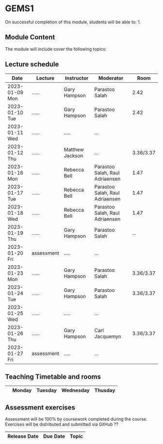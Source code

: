 # GEMS1

On successful completion of this module, students will be able to:
1.	

## Module Content

The module will include cover the following topics:


## Lecture schedule

|Date                      | Lecture                             |Instructor  |Moderator   |Room |
|--------------------------|-------------------------------------|------------|------------|----------|
|2023-01-09 Mon | ...... |Gary Hampson| Parastoo Salah | 2.42
|2023-01-10 Tue | ...... |Gary Hampson| Parastoo Salah | 2.42
|2023-01-11  Wed | ...... |.....| ... |
|2023-01-12  Thu | ...... |Matthew Jackson| ... | 3.36/3.37
|2023-01-16 Mon | ...... |Rebecca Bell| Parastoo Salah, Raul Adriaensen  | 1.47
|2023-01-17 Tue | ...... |Rebecca Bell| Parastoo Salah, Raul Adriaensen  | 1.47
|2023-01-18  Wed | ...... |Rebecca Bell| Parastoo Salah, Raul Adriaensen  | 1.47
|2023-01-19  Thu | ...... | Gary Hampson |Parastoo Salah| ... | 3.36/3.37
|2023-01-20  Fri |  assessment |.....| ... |
|2023-01-23 Mon | ...... |Gary Hampson| Parastoo Salah | 3.36/3.37
|2023-01-24 Tue | ...... |Gary Hampson| Parastoo Salah | 3.36/3.37
|2023-01-25  Wed | ...... |.....| ... |
|2023-01-26  Thu | ...... |Gary Hampson| Carl Jacquemyn | 3.36/3.37
|2023-01-27  Fri |  assessment |.....| ... |

## Teaching Timetable and rooms

||Monday|Tuesday|Wednesday|Thusday|
|---|---|---|---|---|


## Assessment exercises

Assessment will be 100% by coursework completed during the course. Exercises will be distributed and submitted via GitHub ??

|Release Date  | Due Date            | Topic                             |
|--------------|---------------------|-----------------------------------|

